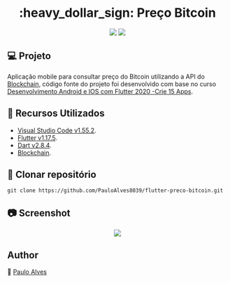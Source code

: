 <h1 align="center">:heavy_dollar_sign: Preço Bitcoin</h1>

<p align="center">
  <a href="https://flutter.dev/"><img src="https://img.shields.io/badge/Flutter-v1.17.5-blue"></a>
  <a href="https://dart.dev/"><img src="https://img.shields.io/badge/Dart-v2.8.4-%2363B8FF"></a>
</p>

## :computer: Projeto

Aplicação mobile para consultar preço do Bitcoin utilizando a API do [Blockchain](https://www.blockchain.com/pt/api/exchange_rates_api), 
código fonte do projeto foi desenvolvido com base no curso 
[Desenvolvimento Android e IOS com Flutter 2020 -Crie 15 Apps](https://www.udemy.com/course/desenvolvimento-android-e-ios-com-flutter/).


## :wrench: Recursos Utilizados

- [Visual Studio Code v1.55.2](https://code.visualstudio.com/).
- [Flutter v1.17.5](https://flutter.dev/).
- [Dart v2.8.4](https://dart.dev/).
- [Blockchain](https://blockchain.info/ticker).

## :floppy_disk: Clonar repositório

```git clone https://github.com/PauloAlves8039/flutter-preco-bitcoin.git```

## :camera: Screenshot

<p align="center"> <img src="https://github.com/PauloAlves8039/flutter-preco-bitcoin/blob/master/assets/imagens/screenshot.png" /> </p>

## Author

:boy: [Paulo Alves](https://github.com/PauloAlves8039)
